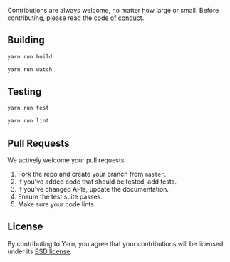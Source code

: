 
Contributions are always welcome, no matter how large or small. Before contributing,
please read the [code of conduct]({{url_base}}/org/code-of-conduct).

## Building <a class="toc" id="toc-building" href="#toc-building"></a>

```sh
yarn run build
```

```sh
yarn run watch
```

## Testing <a class="toc" id="toc-testing" href="#toc-testing"></a>

```sh
yarn run test
```

```sh
yarn run lint
```

## Pull Requests <a class="toc" id="toc-pull-requests" href="#toc-pull-requests"></a>

We actively welcome your pull requests.

1. Fork the repo and create your branch from `master`.
2. If you've added code that should be tested, add tests.
3. If you've changed APIs, update the documentation.
4. Ensure the test suite passes.
5. Make sure your code lints.

## License <a class="toc" id="toc-license" href="#toc-license"></a>

By contributing to Yarn, you agree that your contributions will be licensed
under its [BSD license](https://github.com/yarnpkg/yarn/blob/master/LICENSE).